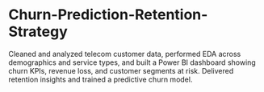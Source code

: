 # Churn-Prediction-Retention-Strategy
Cleaned and analyzed telecom customer data, performed EDA across demographics and service types, and built a Power BI dashboard showing churn KPIs, revenue loss, and customer segments at risk. Delivered retention insights and trained a predictive churn model.
